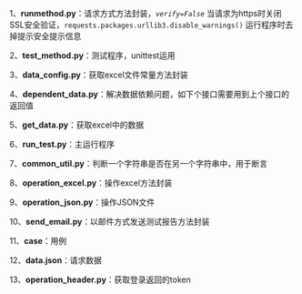 1、**runmethod.py**：请求方式方法封装，_`verify=False`_ 当请求为https时关闭SSL安全验证，`requests.packages.urllib3.disable_warnings()`  运行程序时去掉提示安全提示信息

2、**test_method.py**：测试程序，unittest运用

3、**data_config.py**：获取excel文件常量方法封装

4、**dependent_data.py**：解决数据依赖问题，如下个接口需要用到上个接口的返回值

5、**get_data.py**：获取excel中的数据

6、**run_test.py**：主运行程序

7、**common_util.py**：判断一个字符串是否在另一个字符串中，用于断言

8、**operation_excel.py**：操作excel方法封装

9、**operation_json.py**：操作JSON文件

10、**send_email.py**：以邮件方式发送测试报告方法封装

11、**case**：用例

12、**data.json**：请求数据

13、**operation_header.py**：获取登录返回的token
